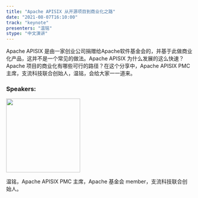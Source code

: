 ```yaml
---
title: "Apache APISIX 从开源项目到商业化之路"
date: "2021-08-07T16:10:00"
track: "keynote"
presenters: "温铭"
stype: "中文演讲"
---
```

Apache APISIX 是由一家创业公司捐赠给Apache软件基金会的，并基于此做商业化产品，这并不是一个常见的做法。Apache APISIX 为什么发展的这么快速？Apache 项目的商业化有哪些可行的路径？在这个分享中，Apache APISIX PMC 主席，支流科技联合创始人，温铭，会给大家一一道来。
### Speakers:
<img src="images/speaker/Wen-Ming.png" width="200"/>

温铭，Apache APISIX PMC 主席，Apache 基金会 member，支流科技联合创始人。
